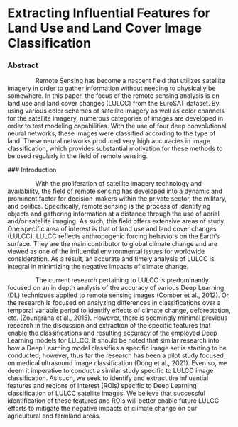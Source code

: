 # Extracting Influential Features for Land Use and Land Cover Image Classification
### Abstract
<p>&ensp;&ensp;&ensp;&ensp;&ensp;&ensp;&ensp;&ensp;&ensp;Remote Sensing has become a nascent field that utilizes satellite imagery in order to gather information without needing to physically be somewhere. In this paper, the focus of the remote sensing analysis is on land use and land cover changes (LULCC) from the EuroSAT dataset. By using various color schemes of satellite imagery as well as color channels for the satellite imagery, numerous categories of images are developed in order to test modeling capabilities. With the use of four deep convolutional neural networks, these images were classified according to the type of land. These neural networks produced very high accuracies in image classification, which provides substantial motivation for these methods to be used regularly in the field of remote sensing. </p>
### Introduction
<p>&ensp;&ensp;&ensp;&ensp;&ensp;&ensp;&ensp;&ensp;&ensp;With the proliferation of satellite imagery technology and availability, the field of remote sensing has developed into a dynamic and prominent factor for decision-makers within the private sector, the military, and politics. Specifically, remote sensing is the process of identifying objects and gathering information at a distance through the use of aerial and/or satellite imaging. As such, this field offers extensive areas of study. One specific area of interest is that of land use and land cover changes (LULCC). LULCC reflects anthropogenic forcing behaviors on the Earth’s surface. They are the main contributor to global climate change and are viewed as one of the influential environmental issues for worldwide consideration. As a result, an accurate and timely analysis of LULCC is integral in minimizing the negative impacts of climate change.</p>
<p>&ensp;&ensp;&ensp;&ensp;&ensp;&ensp;&ensp;&ensp;&ensp;The current research pertaining to LULCC is predominantly focused on an in depth analysis of the accuracy of various Deep Learning (DL) techniques applied to remote sensing images (Comber et al., 2012). Or, the research is focused on analyzing differences in classifications over a temporal variable period to identify effects of climate change, deforestation, etc. (Zoungrana et al., 2015). However, there is seemingly minimal previous research in the discussion and extraction of the specific features that enable the classifications and resulting accuracy of the employed Deep Learning models for LULCC. It should be noted that similar research into how a Deep Learning model classifies a specific image set is starting to be conducted; however, thus far the research has been a pilot study focused on medical ultrasound image classification (Dong et al., 2021). Even so, we deem it imperative to conduct a similar study specific to LULCC image classification. As such, we seek to identify and extract the influential features and regions of interest (ROIs) specific to Deep Learning classification of LULCC satellite images. We believe that successful identification of these features and ROIs will better enable future LULCC efforts to mitigate the negative impacts of climate change on our agricultural and farmland areas.

